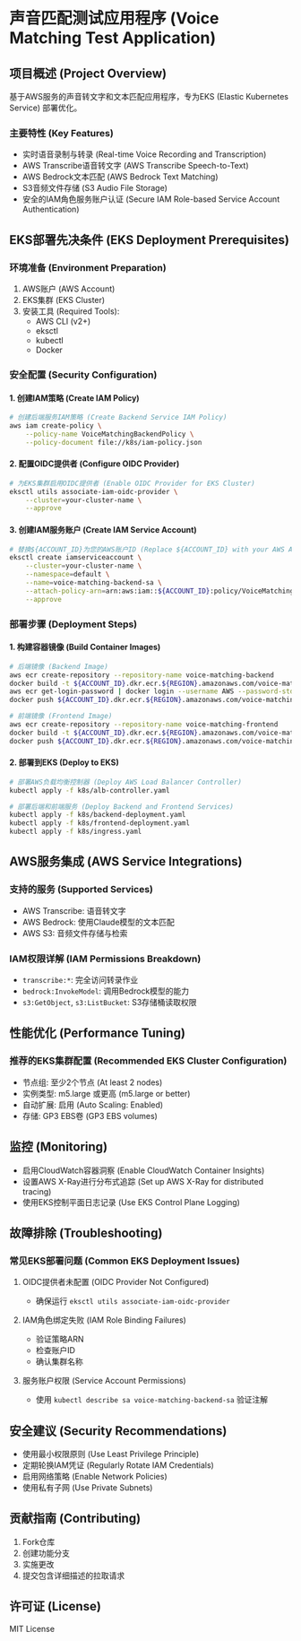 # 声音匹配测试应用程序 (Voice Matching Test Application)

## 项目概述 (Project Overview)
基于AWS服务的声音转文字和文本匹配应用程序，专为EKS (Elastic Kubernetes Service) 部署优化。

### 主要特性 (Key Features)
- 实时语音录制与转录 (Real-time Voice Recording and Transcription)
- AWS Transcribe语音转文字 (AWS Transcribe Speech-to-Text)
- AWS Bedrock文本匹配 (AWS Bedrock Text Matching)
- S3音频文件存储 (S3 Audio File Storage)
- 安全的IAM角色服务账户认证 (Secure IAM Role-based Service Account Authentication)

## EKS部署先决条件 (EKS Deployment Prerequisites)

### 环境准备 (Environment Preparation)
1. AWS账户 (AWS Account)
2. EKS集群 (EKS Cluster)
3. 安装工具 (Required Tools):
   - AWS CLI (v2+)
   - eksctl
   - kubectl
   - Docker

### 安全配置 (Security Configuration)

#### 1. 创建IAM策略 (Create IAM Policy)
```bash
# 创建后端服务IAM策略 (Create Backend Service IAM Policy)
aws iam create-policy \
    --policy-name VoiceMatchingBackendPolicy \
    --policy-document file://k8s/iam-policy.json
```

#### 2. 配置OIDC提供者 (Configure OIDC Provider)
```bash
# 为EKS集群启用OIDC提供者 (Enable OIDC Provider for EKS Cluster)
eksctl utils associate-iam-oidc-provider \
    --cluster=your-cluster-name \
    --approve
```

#### 3. 创建IAM服务账户 (Create IAM Service Account)
```bash
# 替换${ACCOUNT_ID}为您的AWS账户ID (Replace ${ACCOUNT_ID} with your AWS Account ID)
eksctl create iamserviceaccount \
    --cluster=your-cluster-name \
    --namespace=default \
    --name=voice-matching-backend-sa \
    --attach-policy-arn=arn:aws:iam::${ACCOUNT_ID}:policy/VoiceMatchingBackendPolicy \
    --approve
```

### 部署步骤 (Deployment Steps)

#### 1. 构建容器镜像 (Build Container Images)
```bash
# 后端镜像 (Backend Image)
aws ecr create-repository --repository-name voice-matching-backend
docker build -t ${ACCOUNT_ID}.dkr.ecr.${REGION}.amazonaws.com/voice-matching-backend:latest backend
aws ecr get-login-password | docker login --username AWS --password-stdin ${ACCOUNT_ID}.dkr.ecr.${REGION}.amazonaws.com
docker push ${ACCOUNT_ID}.dkr.ecr.${REGION}.amazonaws.com/voice-matching-backend:latest

# 前端镜像 (Frontend Image)
aws ecr create-repository --repository-name voice-matching-frontend
docker build -t ${ACCOUNT_ID}.dkr.ecr.${REGION}.amazonaws.com/voice-matching-frontend:latest frontend
docker push ${ACCOUNT_ID}.dkr.ecr.${REGION}.amazonaws.com/voice-matching-frontend:latest
```

#### 2. 部署到EKS (Deploy to EKS)
```bash
# 部署AWS负载均衡控制器 (Deploy AWS Load Balancer Controller)
kubectl apply -f k8s/alb-controller.yaml

# 部署后端和前端服务 (Deploy Backend and Frontend Services)
kubectl apply -f k8s/backend-deployment.yaml
kubectl apply -f k8s/frontend-deployment.yaml
kubectl apply -f k8s/ingress.yaml
```

## AWS服务集成 (AWS Service Integrations)

### 支持的服务 (Supported Services)
- AWS Transcribe: 语音转文字
- AWS Bedrock: 使用Claude模型的文本匹配
- AWS S3: 音频文件存储与检索

### IAM权限详解 (IAM Permissions Breakdown)
- `transcribe:*`: 完全访问转录作业
- `bedrock:InvokeModel`: 调用Bedrock模型的能力
- `s3:GetObject`, `s3:ListBucket`: S3存储桶读取权限

## 性能优化 (Performance Tuning)

### 推荐的EKS集群配置 (Recommended EKS Cluster Configuration)
- 节点组: 至少2个节点 (At least 2 nodes)
- 实例类型: m5.large 或更高 (m5.large or better)
- 自动扩展: 启用 (Auto Scaling: Enabled)
- 存储: GP3 EBS卷 (GP3 EBS volumes)

## 监控 (Monitoring)
- 启用CloudWatch容器洞察 (Enable CloudWatch Container Insights)
- 设置AWS X-Ray进行分布式追踪 (Set up AWS X-Ray for distributed tracing)
- 使用EKS控制平面日志记录 (Use EKS Control Plane Logging)

## 故障排除 (Troubleshooting)

### 常见EKS部署问题 (Common EKS Deployment Issues)
1. OIDC提供者未配置 (OIDC Provider Not Configured)
   - 确保运行 `eksctl utils associate-iam-oidc-provider`
   
2. IAM角色绑定失败 (IAM Role Binding Failures)
   - 验证策略ARN
   - 检查账户ID
   - 确认集群名称

3. 服务账户权限 (Service Account Permissions)
   - 使用 `kubectl describe sa voice-matching-backend-sa` 验证注解

## 安全建议 (Security Recommendations)
- 使用最小权限原则 (Use Least Privilege Principle)
- 定期轮换IAM凭证 (Regularly Rotate IAM Credentials)
- 启用网络策略 (Enable Network Policies)
- 使用私有子网 (Use Private Subnets)

## 贡献指南 (Contributing)
1. Fork仓库
2. 创建功能分支
3. 实施更改
4. 提交包含详细描述的拉取请求

## 许可证 (License)
MIT License
